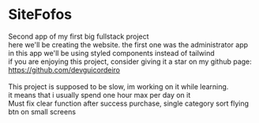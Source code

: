 # SiteFofos

Second app of my first big fullstack project </br>
here we'll be creating the website. the first one was the administrator app </br>
in this app we'll be using styled components instead of tailwind </br>
if you are enjoying this project, consider giving it a star on my github page: </br>
https://github.com/devguicordeiro
</br>
</br>
This project is supposed to be slow, im working on it while learning. </br>
it means that i usually spend one hour max per day on it  </br>
Must fix clear function after success purchase, single category sort flying btn on small screens
